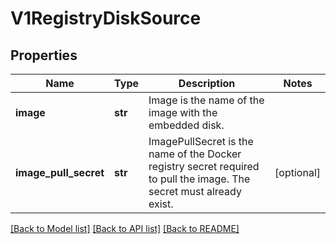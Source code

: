 # V1RegistryDiskSource

## Properties
Name | Type | Description | Notes
------------ | ------------- | ------------- | -------------
**image** | **str** | Image is the name of the image with the embedded disk. | 
**image_pull_secret** | **str** | ImagePullSecret is the name of the Docker registry secret required to pull the image. The secret must already exist. | [optional] 

[[Back to Model list]](../README.md#documentation-for-models) [[Back to API list]](../README.md#documentation-for-api-endpoints) [[Back to README]](../README.md)


